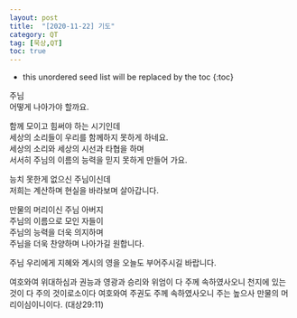 ```yaml
---
layout: post
title:  "[2020-11-22] 기도"
category: QT
tag: [묵상,QT]
toc: true
---
```

* this unordered seed list will be replaced by the toc
{:toc}

주님<br/>
어떻게 나아가야 할까요.<br/>

함께 모이고 힘써야 하는 시기인데<br/>
세상의 소리들이 우리를 함께하지 못하게 하네요.<br/>
세상의 소리와 세상의 시선과 타협을 하며<br/>
서서히 주님의 이름의 능력을 믿지 못하게 만들어 가요.

능치 못한게 없으신 주님이신데<br/>
저희는 계산하며 현실을 바라보며 살아갑니다.

만물의 머리이신 주님 아버지<br/>
주님의 이름으로 모인 자들이<br/>
주님의 능력을 더욱 의지하며<br/>
주님을 더욱 찬양하며 나아가길 원합니다.

주님 우리에게 지혜와 계시의 영을 오늘도 부어주시길 바랍니다.

여호와여 위대하심과 권능과 영광과 승리와 위엄이 다 주께 속하였사오니 천지에 있는 것이 다 주의 것이로소이다 여호와여 주권도 주께 속하였사오니 주는 높으사 만물의 머리이심이니이다. (대상29:11)